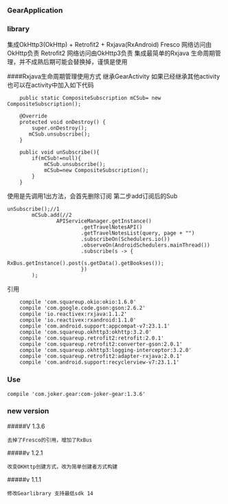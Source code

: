 ### GearApplication 
### library
集成OkHttp3(OkHttp) + Retrofit2 + Rxjava(RxAndroid)
Fresco 网络访问由OkHttp负责
Retrofit2 网络访问由OkHttp3负责
集成最简单的Rxjava 生命周期管理，并不成熟后期可能会替换掉，谨慎是使用

####Rxjava生命周期管理使用方式
继承GearActivity
如果已经继承其他activity也可以在activity中加入如下代码
```
    public static CompositeSubscription mCSub= new CompositeSubscription();

    @Override
    protected void onDestroy() {
        super.onDestroy();
       mCSub.unsubscribe();
    }
    
    public void unSubscribe(){
        if(mCSub!=null){
            mCSub.unsubscribe();
            mCSub=new CompositeSubscription();
        }
    }
```

使用是先调用1出方法，会首先删除订阅
第二步add订阅后的Sub

```
unSubscribe();//1
        mCSub.add(//2
                APIServiceManager.getInstance()
                        .getTravelNotesAPI()
                        .getTravelNotesList(query, page + "")
                        .subscribeOn(Schedulers.io())
                        .observeOn(AndroidSchedulers.mainThread())
                        .subscribe(s -> {
                            RxBus.getInstance().post(s.getData().getBookses());
                        })
        );

```
引用
```
    compile 'com.squareup.okio:okio:1.6.0'
    compile 'com.google.code.gson:gson:2.6.2'
    compile 'io.reactivex:rxjava:1.1.2'
    compile 'io.reactivex:rxandroid:1.1.0'
    compile 'com.android.support:appcompat-v7:23.1.1'
    compile 'com.squareup.okhttp3:okhttp:3.2.0'
    compile 'com.squareup.retrofit2:retrofit:2.0.1'
    compile 'com.squareup.retrofit2:converter-gson:2.0.1'
    compile 'com.squareup.okhttp3:logging-interceptor:3.2.0'
    compile 'com.squareup.retrofit2:adapter-rxjava:2.0.1'
    compile 'com.android.support:recyclerview-v7:23.1.1'
```

### Use
```
compile 'com.joker.gear:com-joker-gear:1.3.6'
```
### new version
#####V 1.3.6
```
去掉了Fresco的引用，增加了RxBus
```
#####v 1.2.1
```
改变OKHttp创建方式，改为简单创建者方式构建

```
#####v 1.1.1
```
修改Gearlibrary 支持最低sdk 14
```
